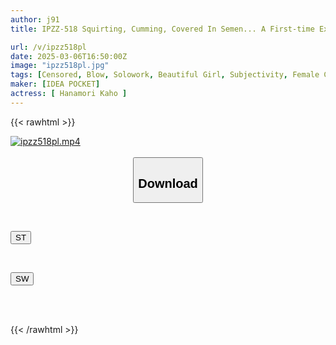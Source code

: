 ```yaml
---
author: j91
title: IPZZ-518 Squirting, Cumming, Covered In Semen... A First-time Experience Of Three Huge Orgasms In A Special Episode!! Unstoppable Climaxes!! & All Facials!! Kaho Hanamori

url: /v/ipzz518pl
date: 2025-03-06T16:50:00Z
image: "ipzz518pl.jpg"
tags: [Censored, Blow, Solowork, Beautiful Girl, Subjectivity, Female College Student, Acme · Orgasm	]
maker: [IDEA POCKET]
actress: [ Hanamori Kaho ]
---
```



{{< rawhtml >}}

<div class="video" data-videoid="YZD2MgMaBVivkYX">
    <a href="javascript:;">
        <img src="/v/ipzz518pl/ipzz518pl.jpg" width="WIDTH" height="HEIGHT" alt="ipzz518pl.mp4" loading="lazy">
    </a>
</div>

<script type="text/javascript" src="https://j91.asia/asset/on-demand-st.js"></script>

<br>
  <link rel="stylesheet" href="https://j91.asia/asset/bs5.css">
  
  <center>
  <button class="btn btn-primary" type="button" data-bs-toggle="collapse" data-bs-target=".multi-collapse" aria-expanded="false" aria-controls="multiCollapseExample1 multiCollapseExample2"><h2>Download</h2></button></center>
</p>
<div class="row">
  <div class="col">
    <div class="collapse multi-collapse" id="multiCollapseExample1">
      <div class="card card-body">
	      	      <br>
<div class="buttons">  
<p><a href="/v/ipzz518pl/st.html" target="_blank"><button class="btn-hover color-3"><i class="fa fa-download"></i> ST</button></a></p></div>
    </div>
  </div>
</div>
  <div class="col">
    <div class="collapse multi-collapse" id="multiCollapseExample2">
      <div class="card card-body">
	      <br>
<div class="buttons">
<p><a href="/v/ipzz518pl/sw.html" target="_blank"><button class="btn-hover color-2"><i class="fa fa-download"></i> SW</button></a></p></div>
<br><br>
      </div>
    </div>
  </div>
</div>

{{< /rawhtml >}}